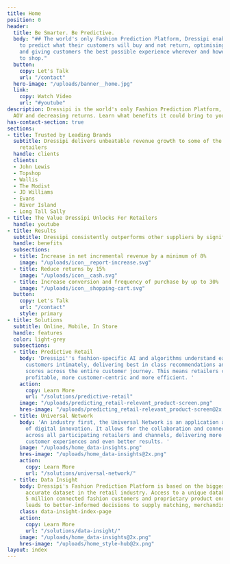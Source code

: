 ```yaml
---
title: Home
position: 0
header:
  title: Be Smarter. Be Predictive.
  body: "## The world's only Fashion Prediction Platform, Dressipi enables retailers
    to predict what their customers will buy and not return, optimising profitability
    and giving customers the best possible experience wherever and however they choose
    to shop."
  button:
    copy: Let's Talk
    url: "/contact"
  hero-image: "/uploads/banner__home.jpg"
  link:
    copy: Watch Video
    url: "#youtube"
description: Dressipi is the world's only Fashion Prediction Platform, increasing
  AOV and decreasing returns. Learn what benefits it could bring to your business.
has-contact-section: true
sections:
- title: Trusted by Leading Brands
  subtitle: Dressipi delivers unbeatable revenue growth to some of the UK's biggest
    retailers
  handle: clients
  clients:
  - John Lewis
  - Topshop
  - Wallis
  - The Modist
  - JD Williams
  - Evans
  - River Island
  - Long Tall Sally
- title: The Value Dressipi Unlocks For Retailers
  handle: youtube
- title: Results
  subtitle: Dressipi consistently outperforms other suppliers by significant margins
  handle: benefits
  subsections:
  - title: Increase in net incremental revenue by a minimum of 8%
    image: "/uploads/icon__report-increase.svg"
  - title: Reduce returns by 15%
    image: "/uploads/icon__cash.svg"
  - title: Increase conversion and frequency of purchase by up to 30%
    image: "/uploads/icon__shopping-cart.svg"
  button:
    copy: Let's Talk
    url: "/contact"
    style: primary
- title: Solutions
  subtitle: Online, Mobile, In Store
  handle: features
  color: light-grey
  subsections:
  - title: Predictive Retail
    body: 'Dressipi''s fashion-specific AI and algorithms understand each of your
      customers intimately, delivering best in class recommendations and prediction
      scores across the entire customer journey. This means retailers can be more
      profitable, more customer-centric and more efficient. '
    action:
      copy: Learn More
      url: "/solutions/predictive-retail"
    image: "/uploads/predicting_retail-relevant_product-screen.png"
    hres-image: "/uploads/predicting_retail-relevant_product-screen@2x.png"
  - title: Universal Network
    body: 'An industry first, the Universal Network is an application at the epicentre
      of digital innovation. It allows for the collaboration and connection of data
      across all participating retailers and channels, delivering more data, better
      customer experiences and even better results. '
    image: "/uploads/home_data-insights.png"
    hres-image: "/uploads/home_data-insights@2x.png"
    action:
      copy: Learn More
      url: "/solutions/universal-network/"
  - title: Data Insight
    body: Dressipi's Fashion Prediction Platform is based on the biggest and most
      accurate dataset in the retail industry. Access to a unique database of over
      5 million connected fashion customers and proprietary product enrichment data
      leads to better-informed decisions to supply matching, merchandising and acquisition.
    class: data-insight-index-page
    action:
      copy: Learn More
      url: "/solutions/data-insight/"
    image: "/uploads/home_data-insights@2x.png"
    hres-image: "/uploads/home_style-hub@2x.png"
layout: index
---
```


